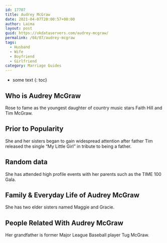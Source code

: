 ```yaml
---
id: 17707
title: Audrey McGraw
date: 2021-04-07T20:00:57+00:00
author: Laima
layout: post
guid: https://ukdataservers.com/audrey-mcgraw/
permalink: /04/07/audrey-mcgraw
tags:
  - Husband
  - Wife
  - Boyfriend
  - Girlfriend
category: Marriage Guides
---
```


* some text
{: toc}


## Who is Audrey McGraw
                  
                  
                  
Rose to fame as the youngest daughter of country music stars Faith Hill and Tim McGraw.
                  
              
            
              
            
                
                
                
## Prior to Popularity
                  
                  
                  
She and her sisters began to gain widespread attention after father Tim released the single &#8220;My Little Girl&#8221; in tribute to being a father.
                  
              
            
              
            
                
                
                
## Random data
                  
                  
                  
She has attended high profile events with her parents such as the TIME 100 Gala.
                  
              
            
              
            
                
                
                
## Family & Everyday Life of Audrey McGraw
                  
                  
                  
She has two elder sisters named Maggie and Gracie.
                  
              
            
              
            
                
                
                
## People Related With Audrey McGraw
                  
                  
                  
Her grandfather is former Major League Baseball player Tug McGraw.
                  
              
            
              
            
                
              
            
              
              
            
            
              
            
          
          
          
